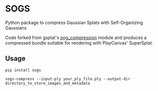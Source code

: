 # SOGS

Python package to compress Gaussian Splats with Self-Organizing Gaussians

Code forked from gsplat's [png_compression](https://github.com/nerfstudio-project/gsplat/blob/main/gsplat/compression/png_compression.py) module and produces a compressed bundle suitable for rendering with PlayCanvas' SuperSplat.

## Usage

`pip install sogs`

`sogs-compress --input-ply your_ply_file.ply --output-dir directory_to_store_images_and_metadata`